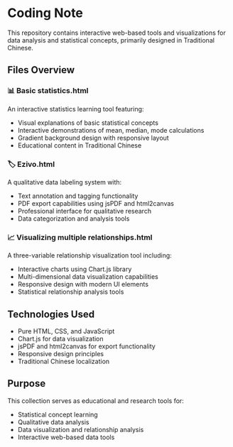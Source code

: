 # Coding Note

This repository contains interactive web-based tools and visualizations for data analysis and statistical concepts, primarily designed in Traditional Chinese.

## Files Overview

### 📊 Basic statistics.html
An interactive statistics learning tool featuring:
- Visual explanations of basic statistical concepts
- Interactive demonstrations of mean, median, mode calculations
- Gradient background design with responsive layout
- Educational content in Traditional Chinese

### 🏷️ Ezivo.html
A qualitative data labeling system with:
- Text annotation and tagging functionality
- PDF export capabilities using jsPDF and html2canvas
- Professional interface for qualitative research
- Data categorization and analysis tools

### 📈 Visualizing multiple relationships.html
A three-variable relationship visualization tool including:
- Interactive charts using Chart.js library
- Multi-dimensional data visualization capabilities
- Responsive design with modern UI elements
- Statistical relationship analysis tools

## Technologies Used
- Pure HTML, CSS, and JavaScript
- Chart.js for data visualization
- jsPDF and html2canvas for export functionality
- Responsive design principles
- Traditional Chinese localization

## Purpose
This collection serves as educational and research tools for:
- Statistical concept learning
- Qualitative data analysis
- Data visualization and relationship analysis
- Interactive web-based data tools